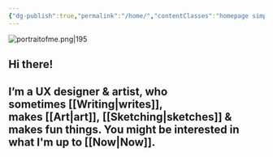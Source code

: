 ```yaml
---
{"dg-publish":true,"permalink":"/home/","contentClasses":"homepage simple","tags":["gardenEntry"],"noteIcon":""}
---
```



![portraitofme.png|195](/img/user/assets/portraitofme.png)
## Hi there!  
  
## I’m a UX designer & artist, who sometimes [[Writing\|writes]], makes [[Art\|art]], [[Sketching\|sketches]] & makes fun things. You might be interested in what I'm up to [[Now\|Now]].